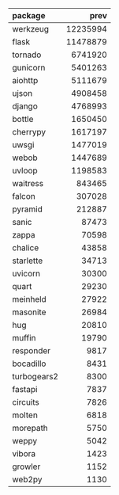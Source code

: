 | package | prev |
| :--- | ---: |
| werkzeug | 12235994 |
| flask | 11478879 |
| tornado | 6741920 |
| gunicorn | 5401263 |
| aiohttp | 5111679 |
| ujson | 4908458 |
| django | 4768993 |
| bottle | 1650450 |
| cherrypy | 1617197 |
| uwsgi | 1477019 |
| webob | 1447689 |
| uvloop | 1198583 |
| waitress | 843465 |
| falcon | 307028 |
| pyramid | 212887 |
| sanic | 87473 |
| zappa | 70598 |
| chalice | 43858 |
| starlette | 34713 |
| uvicorn | 30300 |
| quart | 29230 |
| meinheld | 27922 |
| masonite | 26984 |
| hug | 20810 |
| muffin | 19790 |
| responder | 9817 |
| bocadillo | 8431 |
| turbogears2 | 8300 |
| fastapi | 7837 |
| circuits | 7826 |
| molten | 6818 |
| morepath | 5750 |
| weppy | 5042 |
| vibora | 1423 |
| growler | 1152 |
| web2py | 1130 |
